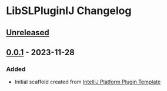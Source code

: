 <!-- Keep a Changelog guide -> https://keepachangelog.com -->

# LibSLPluginIJ Changelog

## [Unreleased]

## [0.0.1] - 2023-11-28

### Added

- Initial scaffold created from [IntelliJ Platform Plugin Template](https://github.com/JetBrains/intellij-platform-plugin-template)

[Unreleased]: https://github.com/kechinvv/LibSLPluginIJ/compare/v0.0.1...HEAD
[0.0.1]: https://github.com/kechinvv/LibSLPluginIJ/commits/v0.0.1
